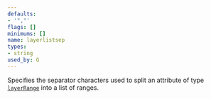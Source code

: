 ```yaml
---
defaults:
- '","'
flags: []
minimums: []
name: layerlistsep
types:
- string
used_by: G
---
```

Specifies the separator characters used to split an attribute of type
[`layerRange`](#k:layerRange) into a list of ranges.
